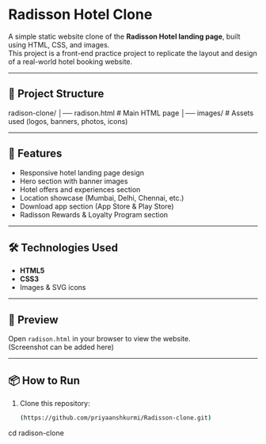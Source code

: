 # Radisson Hotel Clone

A simple static website clone of the **Radisson Hotel landing page**, built using HTML, CSS, and images.  
This project is a front-end practice project to replicate the layout and design of a real-world hotel booking website.

---

## 📂 Project Structure

radison-clone/
│── radison.html        # Main HTML page
│── images/             # Assets used (logos, banners, photos, icons)

---

## 🚀 Features
- Responsive hotel landing page design
- Hero section with banner images
- Hotel offers and experiences section
- Location showcase (Mumbai, Delhi, Chennai, etc.)
- Download app section (App Store & Play Store)
- Radisson Rewards & Loyalty Program section

---

## 🛠️ Technologies Used
- **HTML5**
- **CSS3**
- Images & SVG icons

---

## 📸 Preview
Open `radison.html` in your browser to view the website.  
(Screenshot can be added here)

---

## 📦 How to Run
1. Clone this repository:
   ```bash
   (https://github.com/priyaanshkurmi/Radisson-clone.git)


cd radison-clone
